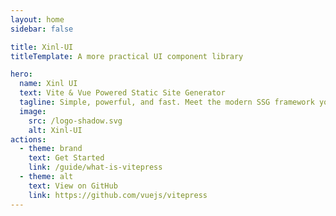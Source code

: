 ```yaml
---
layout: home
sidebar: false

title: Xinl-UI
titleTemplate: A more practical UI component library

hero:
  name: Xinl UI
  text: Vite & Vue Powered Static Site Generator
  tagline: Simple, powerful, and fast. Meet the modern SSG framework you've always wanted.
  image:
    src: /logo-shadow.svg
    alt: Xinl-UI
actions:
  - theme: brand
    text: Get Started
    link: /guide/what-is-vitepress
  - theme: alt
    text: View on GitHub
    link: https://github.com/vuejs/vitepress
---
```

